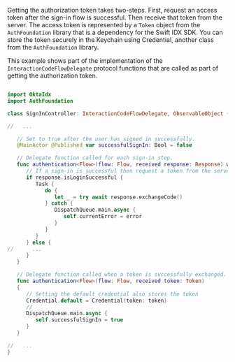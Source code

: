 Getting the authorization token takes two-steps. First, request an access token after the sign-in flow is successful. Then receive that token from the server. The access token is represented by a `Token` object from the `AuthFoundation` library that is a dependency for the Swift IDX SDK. You can store the token securely in the Keychain using Credential, another class from the `AuthFoundation` library.

This example shows part of the implementation of the `InteractionCodeFlowDelegate` protocol functions that are called as part of getting the authorization token.


```swift

import OktaIdx
import AuthFoundation

class SignInController: InteractionCodeFlowDelegate, ObservableObject {

//   ...

   // Set to true after the user has signed in successfully.
   @MainActor @Published var successfulSignIn: Bool = false

   // Delegate function called for each sign-in step.
   func authentication<Flow>(flow: Flow, received response: Response) where Flow : InteractionCodeFlow {
      // If a sign-in is successful then request a token from the server.
      if response.isLoginSuccessful {
         Task {
            do {
               let _ = try await response.exchangeCode()
            } catch {
               DispatchQueue.main.async {
                  self.currentError = error
               }
            }
         }
      } else {
//      ...
      }
   }

   // Delegate function called when a token is successfully exchanged.
   func authentication<Flow>(flow: Flow, received token: Token)
   {
      // Setting the default credential also stores the token
      Credential.default = Credential(token: token)
      //
      DispatchQueue.main.async {
         self.successfulSignIn = true
      }
   }

//   ...
}
```



